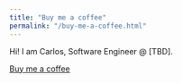 ```yaml
---
title: "Buy me a coffee"
permalink: "/buy-me-a-coffee.html"
---
```


Hi! I am Carlos, Software Engineer @ [TBD].


<a class="btn btn-danger" href="#">Buy me a coffee</a>
